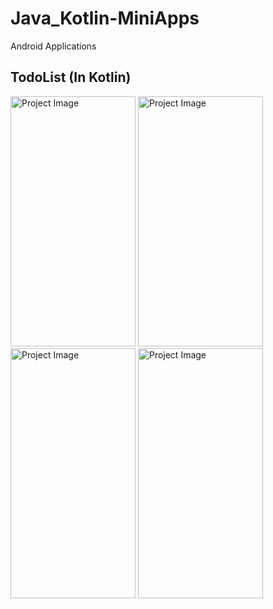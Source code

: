 # Java_Kotlin-MiniApps
Android Applications

## TodoList (In Kotlin)
<img src="https://github.com/ahmeriqbal7aa/Java_Kotlin-MiniApps/assets/73339220/b89c0c1f-1452-45ba-a53e-0522a6e958e1" alt="Project Image" width="200" height="400"/> <img src="https://github.com/ahmeriqbal7aa/Java_Kotlin-MiniApps/assets/73339220/9c889df5-e672-40ba-9355-4aa63021529c" alt="Project Image" width="200" height="400"/> <img src="https://github.com/ahmeriqbal7aa/Java_Kotlin-MiniApps/assets/73339220/d6b71995-d131-42e3-b742-d83dd63266e9" alt="Project Image" width="200" height="400"/> <img src="https://github.com/ahmeriqbal7aa/Java_Kotlin-MiniApps/assets/73339220/c45ed3ec-5d96-43da-b01b-e1af371df16c" alt="Project Image" width="200" height="400"/>
